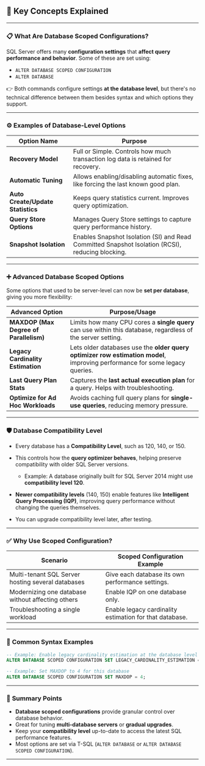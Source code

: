 ## 🔑 **Key Concepts Explained**

---

### 📋 **What Are Database Scoped Configurations?**

SQL Server offers many **configuration settings** that **affect query performance and behavior**.
Some of these are set using:

- `ALTER DATABASE SCOPED CONFIGURATION`
- `ALTER DATABASE`

👉 Both commands configure settings **at the database level**, but there's no technical difference between them besides syntax and which options they support.

---

### ⚙️ **Examples of Database-Level Options**

| **Option Name**                   | **Purpose**                                                                                      |
| --------------------------------- | ------------------------------------------------------------------------------------------------ |
| **Recovery Model**                | Full or Simple. Controls how much transaction log data is retained for recovery.                 |
| **Automatic Tuning**              | Allows enabling/disabling automatic fixes, like forcing the last known good plan.                |
| **Auto Create/Update Statistics** | Keeps query statistics current. Improves query optimization.                                     |
| **Query Store Options**           | Manages Query Store settings to capture query performance history.                               |
| **Snapshot Isolation**            | Enables Snapshot Isolation (SI) and Read Committed Snapshot Isolation (RCSI), reducing blocking. |

---

### ➕ **Advanced Database Scoped Options**

Some options that used to be server-level can now be **set per database**, giving you more flexibility:

| **Advanced Option**                    | **Purpose/Usage**                                                                                                           |
| -------------------------------------- | --------------------------------------------------------------------------------------------------------------------------- |
| **MAXDOP (Max Degree of Parallelism)** | Limits how many CPU cores a **single query** can use within this database, regardless of the server setting.                |
| **Legacy Cardinality Estimation**      | Lets older databases use the **older query optimizer row estimation model**, improving performance for some legacy queries. |
| **Last Query Plan Stats**              | Captures the **last actual execution plan** for a query. Helps with troubleshooting.                                        |
| **Optimize for Ad Hoc Workloads**      | Avoids caching full query plans for **single-use queries**, reducing memory pressure.                                       |

---

### 🛡️ **Database Compatibility Level**

- Every database has a **Compatibility Level**, such as 120, 140, or 150.

- This controls how the **query optimizer behaves**, helping preserve compatibility with older SQL Server versions.

  - Example: A database originally built for SQL Server 2014 might use **compatibility level 120**.

- **Newer compatibility levels** (140, 150) enable features like **Intelligent Query Processing (IQP)**, improving query performance without changing the queries themselves.

- You can upgrade compatibility level later, after testing.

---

### ✅ **Why Use Scoped Configuration?**

| **Scenario**                                      | **Scoped Configuration Example**                        |
| ------------------------------------------------- | ------------------------------------------------------- |
| Multi-tenant SQL Server hosting several databases | Give each database its own performance settings.        |
| Modernizing one database without affecting others | Enable IQP on one database only.                        |
| Troubleshooting a single workload                 | Enable legacy cardinality estimation for that database. |

---

### 🔨 **Common Syntax Examples**

```sql
-- Example: Enable legacy cardinality estimation at the database level
ALTER DATABASE SCOPED CONFIGURATION SET LEGACY_CARDINALITY_ESTIMATION = ON;

-- Example: Set MAXDOP to 4 for this database
ALTER DATABASE SCOPED CONFIGURATION SET MAXDOP = 4;
```

---

### 🌟 **Summary Points**

- **Database scoped configurations** provide granular control over database behavior.
- Great for tuning **multi-database servers** or **gradual upgrades**.
- Keep your **compatibility level** up-to-date to access the latest SQL performance features.
- Most options are set via T-SQL (`ALTER DATABASE` or `ALTER DATABASE SCOPED CONFIGURATION`).

---
